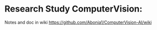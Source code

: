 # Research Study ComputerVision:

Notes and doc in wiki https://github.com/Abonia1/ComputerVision-AI/wiki






